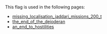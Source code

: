 This flag is used in the following pages:
 - [missing_localisation_jaddari_missions_200_t](../events/missing_localisation_jaddari_missions_200_t.md)
 - [the_end_of_the_deioderan](../events/the_end_of_the_deioderan.md)
 - [an_end_to_hostilities](../events/an_end_to_hostilities.md)
